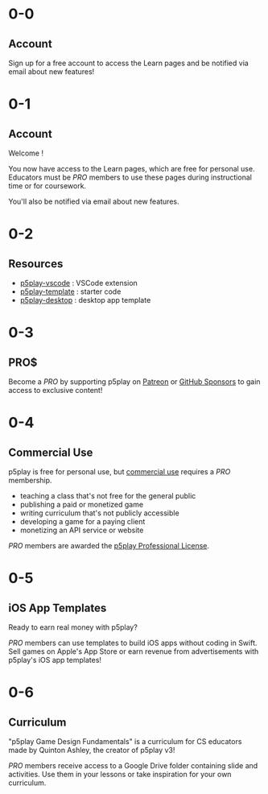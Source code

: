 # 0-0

## Account

Sign up for a free account to access the Learn pages and be notified via email about new features!

# 0-1

## Account

Welcome <span id="username"></span>!

You now have access to the Learn pages, which are free for personal use. Educators must be _PRO_ members to use these pages during instructional time or for coursework.

You'll also be notified via email about new features.

# 0-2

## Resources

- [p5play-vscode](https://github.com/quinton-ashley/p5play-vscode) : VSCode extension
- [p5play-template](https://github.com/quinton-ashley/p5play-template) : starter code
- [p5play-desktop](https://github.com/quinton-ashley/p5play-desktop) : desktop app template

# 0-3

## PRO$

Become a _PRO_ by supporting p5play on [Patreon](https://www.patreon.com/p5play) or [GitHub Sponsors](https://github.com/sponsors/quinton-ashley) to gain access to exclusive content!

# 0-4

## Commercial Use

p5play is free for personal use, but [commercial use](https://github.com/quinton-ashley/p5play-web/blob/main/LICENSING.md) requires a _PRO_ membership.

- teaching a class that's not free for the general public
- publishing a paid or monetized game
- writing curriculum that's not publicly accessible
- developing a game for a paying client
- monetizing an API service or website

_PRO_ members are awarded the [p5play Professional License](https://github.com/quinton-ashley/p5play-web/blob/main/pro/LICENSE.md).

# 0-5

## iOS App Templates

Ready to earn real money with p5play?

_PRO_ members can use templates to build iOS apps without coding in Swift. Sell games on Apple's App Store or earn revenue from advertisements with p5play's iOS app templates!

# 0-6

## Curriculum

"p5play Game Design Fundamentals" is a curriculum for CS educators made by Quinton Ashley, the creator of p5play v3!

_PRO_ members receive access to a Google Drive folder containing slide and activities. Use them in your lessons or take inspiration for your own curriculum.
